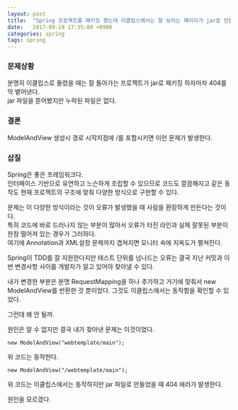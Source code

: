 ```yaml
---
layout: post
title:  "Spring 프로젝트를 패키징 했는데 이클립스에서는 잘 보이는 페이지가 jar로 만들면 안 보인다?"
date:   2017-09-19 17:35:00 +0900
categories: spring
tags: spring
---
```

### 문제상황

분명히 이클립스로 돌렸을 때는 잘 돌아가는 프로젝트가 jar로 패키징 하자마자 404를 막 뱉어낸다.  
jar 파일을 뜯어봤지만 누락된 파일은 없다.  

### 결론

ModelAndView 생성시 경로 시작지점에 /를 포함시키면 이런 문제가 발생한다.

### 삽질

Spring은 좋은 프레임워크다.  
인터페이스 기반으로 유연하고 느슨하게 조립할 수 있으므로 코드도 깔끔해지고 같은 동작도 현재 프로젝트의 구조에 맞춰 다양한 방식으로 구현할 수 있다.

문제는 이 다양한 방식이라는 것이 오류가 발생했을 때 사람을 환장하게 만든다는 것이다.  
특히 코드에 바로 드러나지 않는 부분이 많아서 오류가 터진 라인과 실제 잘못된 부분이 한참 떨어져 있는 경우가 그러하다.  
여기에 Annotation과 XML설정 문제까지 겹쳐지면 모니터 속에 지옥도가 펼쳐진다.  

Spring이 TDD를 잘 지원한다지만 테스트 단위를 넘나드는 오류는 결국 지난 커밋과 이번 변경사항 사이를 개발자가 알고 있어야 찾아낼 수 있다.  

내가 변경한 부분은 분명 RequestMapping을 하나 추가하고 거기에 맞춰서 new ModelAndView를 반환한 것 뿐이었다. 그것도 이클립스에서는 동작함을 확인할 수 있었다.  

그런데 왜 안 될까.

원인은 알 수 없지만 결국 내가 찾아낸 문제는 이것이었다.

```
new ModelAndView("webtemplate/main");
```
위 코드는 동작한다.

```
new ModelAndView("/webtemplate/main");
```
위 코드는 이클립스에서는 동작하지만 jar 파일로 만들었을 때 404 에러가 발생한다.

원인을 모르겠다.
